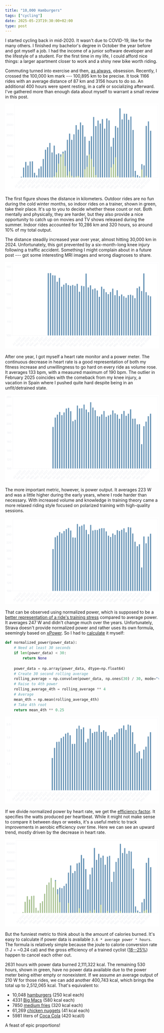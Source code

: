 ```yaml
---
title: "10,000 Hamburgers"
tags: ["cycling"]
date: 2025-05-23T19:30:00+02:00
type: post
---
```

I started cycling back in mid-2020. It wasn't due to COVID-19, like for the many others. I finished my bachelor's degree in October the year before and got myself a job. I had the income of a junior software developer and the lifestyle of a student. For the first time in my life, I could afford nice things: a larger apartment closer to work and a shiny new bike worth riding.

Commuting turned into exercise and then, [as always](/about/), obsession. Recently, I crossed the 100,000 km mark --- 100,895 km to be precise. It took 1166 rides with an average distance of 87 km and 3156 hours to do so. An additional 400 hours were spent resting, in a café or socializing afterward. I've gathered more than enough data about myself to warrant a small review in this post.

![](img/distance.png "Distance [km]")

The first figure shows the distance in kilometers. Outdoor rides are no fun during the cold winter months, so indoor rides on a trainer, shown in green, take their place. It's up to you to decide whether these count or not. Both mentally and physically, they are harder, but they also provide a nice opportunity to catch up on movies and TV shows released during the summer. Indoor rides accounted for 10,286 km and 320 hours, so around 10% of my total output.

The distance steadily increased year over year, almost hitting 30,000 km in 2024. Unfortunately, this got prevented by a six-month-long knee injury following a traffic accident. Something I might complain about in a future post --- got some interesting MRI images and wrong diagnoses to share.

![](img/heartrate.png "Average heart rate [bpm]")

After one year, I got myself a heart rate monitor and a power meter. The continuous decrease in heart rate is a good representation of both my fitness increase and unwillingness to go hard on every ride as volume rose. It averages 133 bpm, with a measured maximum of 190 bpm. The outlier in February 2025 coincides with the comeback from my knee injury, a vacation in Spain where I pushed quite hard despite being in an unfit/detrained state.

![](img/watts.png "Average power [W]")

The more important metric, however, is power output. It averages 223 W and was a little higher during the early years, where I rode harder than necessary. With increased volume and knowledge in training theory came a more relaxed riding style focused on polarized training with high-quality sessions.

![](img/normalized-watts.png "Average normalized power [W]")

That can be observed using normalized power, which is supposed to be a [better representation of a ride's training stress](https://www.trainingpeaks.com/blog/what-is-normalized-power/) compared to average power. It averages 247 W and didn't change much over the years. Unfortunately, Strava doesn't provide normalized power and rather uses its own formula, seemingly based on [xPower](https://science4performance.com/tag/xpower/). So I had to [calculate](https://www.trainingpeaks.com/coach-blog/normalized-power-how-coaches-use/) it myself:

```python
def normalized_power(power_data):
    # Need at least 30 seconds
    if len(power_data) < 30:
        return None

    power_data = np.array(power_data, dtype=np.float64)
    # Create 30 second rolling average
    rolling_average = np.convolve(power_data, np.ones(30) / 30, mode="valid")
    # Raise to 4th power
    rolling_average_4th = rolling_average ** 4
    # Average
    mean_4th = np.mean(rolling_average_4th)
    # Take 4th root
    return mean_4th ** 0.25
```

![](img/efficiency-factor.png "Efficiency factor")

If we divide normalized power by heart rate, we get the [efficiency factor](https://www.trainingpeaks.com/blog/efficiency-factor-and-decoupling/). It specifies the watts produced per heartbeat. While it might not make sense to compare it between days or weeks, it's a useful metric to track improvements in aerobic efficiency over time. Here we can see an upward trend, mostly driven by the decrease in heart rate.

![](img/calories.png "Calories [kcal]")

<!-- Todo: mention how calories are calculated from power data -->

But the funniest metric to think about is the amount of calories burned. It's easy to calculate if power data is available `3.6 * average power * hours`. The formula is relatively simple because the joule to calorie conversion rate (1 J = ~0.24 cal) and the gross efficiency of a trained cyclist ([18--25%](https://chatgpt.com/s/dr_6853d8ed787c819181fc5aacf89283f5)) happen to cancel each other out.

2631 hours with power data burned 2,111,322 kcal. The remaining 530 hours, shown in green, have no power data available due to the power meter being either empty or nonexistent. If we assume an average output of 210 W for those rides, we can add another 400,743 kcal, which brings the total up to 2,512,065 kcal. That's equivalent to:

- 10,048 [hamburgers](https://www.mcdonalds.com/us/en-us/product/hamburger.html) (250 kcal each)
- 4331 [Big Macs](https://www.mcdonalds.com/us/en-us/product/big-mac.html) (580 kcal each)
- 7850 [medium fries](https://www.mcdonalds.com/us/en-us/product/medium-french-fries.html) (320 kcal each)
- 61,269 [chicken nuggets](https://www.mcdonalds.com/us/en-us/product/chicken-mcnuggets-10-piece.html) (41 kcal each)
- 5981 liters of [Coca Cola](https://www.coca-cola.com/de/de/brands/brand-coca-cola) (420 kcal/l)

A feast of epic proportions!

<!--
Rides: 1166
Distance: 100895.93479999989 km
Average distance: 86.53167650085753 km
Moving time: 3161.349999999998 h
Elapsed time: 3589.778055555553 h
Average speed: 31.91545852246665 km/h
Indoor distance: 10286.7182 km
Indoor time: 319.9330555555556 h
Outdoor distance: 90609.2166 km
Outdoor time: 2841.4169444444433 h
Average watts: 222.88831682248548 W
Average normalized watts: 247.41432661584227 W
Average heartrate: 133.49497275231712 bpm
No power distance: 15776.096600000006 km
No power time: 530.0833333333334 h
No power calories: 400743.0 kcal
Power distance: 85119.83819999987 km
Power time: 2631.2666666666673 h
Power calories: 2111322.9543999983 kcal
Calories: 2512065.9543999983 kcal
-->
